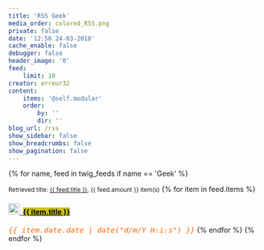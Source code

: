 ```yaml
---
title: 'RSS Geek'
media_order: colored_RSS.png
private: false
date: '12:50 24-03-2018'
cache_enable: false
debugger: false
header_image: '0'
feed:
    limit: 10
creator: erreur32
content:
    items: '@self.modular'
    order:
        by: ''
        dir: ''
blog_url: /rss
show_sidebar: false
show_breadcrumbs: false
show_pagination: false
---
```


 
{% for name, feed in twig_feeds if name == 'Geek' %}
<p><small>Retrieved title: <a href="{{ feed.source }}">{{ feed.title }}</a>, {{ feed.amount }} item(s)</small> {% for item in feed.items %}</p>

<h4 id="mcetoc_1c9as0kq40"><a href="{{ item.url }}"><img src="/colored_RSS.png" alt="" width="22" height="22" />&nbsp; </a><span style="background-color: #c9c11c; color: #000000;"><a style="background-color: #c9c11c; color: #000000;" href="{{ item.url }}"> {{ item.title }}</a></span></h4>

 <span style="font-family: andale\ mono, monospace; font-size: 11pt; color: #ff6600;"><em>{{ item.date.date | date("d/m/Y H:i:s") }}</em></span> 
{% endfor %}
{% endfor %}